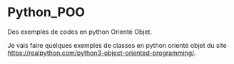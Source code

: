# Python_POO
Des exemples de codes en python Orienté Objet. 

Je vais faire quelques exemples de classes en python orienté objet du site https://realpython.com/python3-object-oriented-programming/.


